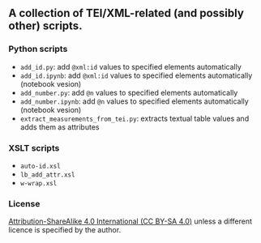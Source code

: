## A collection of TEI/XML-related (and possibly other) scripts.

### Python scripts

- `add_id.py`: add `@xml:id` values to specified elements automatically
- `add_id.ipynb`: add `@xml:id` values to specified elements automatically (notebook vesion)
- `add_number.py`: add `@n` values to specified elements automatically
- `add_number.ipynb`: add `@n` values to specified elements automatically (notebook vesion)
- `extract_measurements_from_tei.py`: extracts textual table values and adds them as attributes

### XSLT scripts

- `auto-id.xsl`
- `lb_add_attr.xsl`
- `w-wrap.xsl` 

### License

<a href="https://creativecommons.org/licenses/by-sa/4.0/">Attribution-ShareAlike 4.0 International (CC BY-SA 4.0)</a> unless a different licence is specified by the author.
